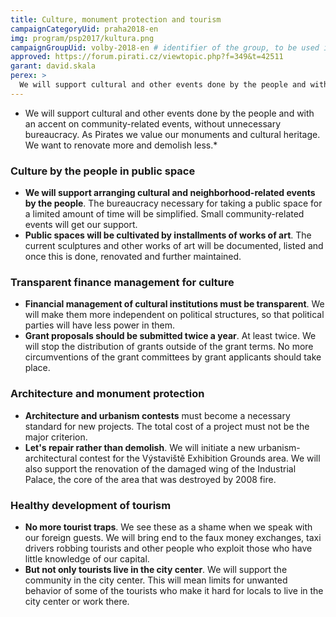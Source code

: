 ```yaml
---
title: Culture, monument protection and tourism
campaignCategoryUid: praha2018-en 
img: program/psp2017/kultura.png
campaignGroupUid: volby-2018-en # identifier of the group, to be used in program point
approved: https://forum.pirati.cz/viewtopic.php?f=349&t=42511
garant: david.skala 
perex: >
  We will support cultural and other events done by the people and with an accent on community-related events, without unnecessary bureaucracy. As Pirates we value our monuments and cultural heritage. We want to renovate more and demolish less. 
---
```


* We will support cultural and other events done by the people and with 
an accent on community-related events, without unnecessary bureaucracy. 
As Pirates we value our monuments and cultural heritage. 
We want to renovate more and demolish less.*

### Culture by the people in public space
* **We will support arranging cultural and neighborhood-related events by the people**.
The bureaucracy necessary for taking a public space for a limited amount of time
will be simplified. Small community-related events will get our support. 
* **Public spaces will be cultivated by installments of works of art**.
The current sculptures and other works of art will be documented, listed and once
this is done, renovated and further maintained. 

### Transparent finance management for culture
* **Financial management of cultural institutions must be transparent**. We will make them
more independent on political structures, so that political parties will have
less power in them. 
* **Grant proposals should be submitted twice a year**. At least twice. We will
stop the distribution of grants outside of the grant terms. No more circumventions
of the grant committees by grant applicants should take place.

### Architecture and monument protection
* **Architecture and urbanism contests** must become a necessary standard for new
projects. The total cost of a project must not be the major criterion. 
* **Let's repair rather than demolish**. We will initiate a new urbanism-architectural
contest for the Výstaviště Exhibition Grounds area. We will also support the renovation
of the damaged wing of the Industrial Palace, the core of the area that was destroyed by
2008 fire.

### Healthy development of tourism
* **No more tourist traps**. We see these as a shame when we speak with our
foreign guests. We will bring end to the faux money exchanges, taxi drivers robbing tourists
and other people who exploit those who have little knowledge of our capital. 
* **But not only tourists live in the city center**. We will support the community
in the city center. This will mean limits for unwanted behavior of some of the tourists who
make it hard for locals to live in the city center or work there.
